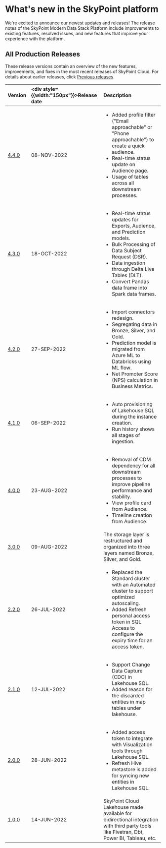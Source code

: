 # What's new in the SkyPoint platformWe're excited to announce our newest updates and releases! The release notes of the SkyPoint Modern Data Stack Platform include improvements to existing features, resolved issues, and new features that improve your experience with the platform.## All Production ReleasesThese release versions contain an overview of the new features, improvements, and fixes in the most recent releases of SkyPoint Cloud. For details about earlier releases, click [Previous releases](whats-new-skypoint.md).|Version|<div style={{width:"150px"}}>Release date</div>|Description|| :- | :- | :- ||[4.4.0](v4.4.0.md)|08-NOV-2022|<ul><li> Added profile filter ("Email approachable" or "Phone approachable") to create a quick audience.</li> <li> Real-time status update on Audience page.</li> <li> Usage of tables across all downstream processes.</li></ul> ||[4.3.0](v4.3.0.md)|18-OCT-2022|<ul><li> Real-time status updates for Exports, Audience, and Prediction models.</li> <li> Bulk Processing of Data Subject Request (DSR).</li> <li> Data ingestion through Delta Live Tables (DLT).</li> <li> Convert Pandas data frame into Spark data frames.</li></ul> ||[4.2.0](v4.2.0.md)|27-SEP-2022|<ul><li> Import connectors redesign. </li><li> Segregating data in Bronze, Silver, and Gold.</li> <li> Prediction model is migrated from Azure ML to Databricks using ML flow. </li><li> Net Promoter Score (NPS) calculation in Business Metrics.</li></ul> ||[4.1.0](v4.1.0.md)|06-SEP-2022|<ul><li> Auto provisioning of Lakehouse SQL during the instance creation. </li><li> Run history shows all stages of ingestion.</li></ul>||[4.0.0](v4.0.0.md)|23-AUG-2022|<ul><li> Removal of CDM dependency for all downstream processes to improve pipeline performance and stability.</li> <li> View profile card from Audience.</li> <li> Timeline creation from Audience.</li></ul>||[3.0.0](v3.0.0.md)|09-AUG-2022|The storage layer is restructured and organized into three layers named Bronze, Silver, and Gold.|[2.2.0](v2.2.0.md)|26-JUL-2022|<ul><li>Replaced the Standard cluster with an Automated cluster to support optimized autoscaling.</li> <li>Added Refresh personal access token in SQL Access to configure the expiry time for an access token.</li></ul>||[2.1.0](v2.1.0.md)|12-JUL-2022|<ul><li>Support Change Data Capture (CDC) in Lakehouse SQL.</li> <li>Added reason for the discarded entities in map tables under lakehouse. </li></ul>||[2.0.0](v2.0.0.md)|28-JUN-2022|<ul><li>Added access token to integrate with Visualization tools through Lakehouse SQL.</li><li>Refresh Hive metastore is added for syncing new entities in Lakehouse SQL.</li></ul>||[1.0.0](v1.0.0.md)|14-JUN-2022|SkyPoint Cloud Lakehouse made available for bidirectional integration with third party tools like Fivetran, Dbt, Power BI, Tableau, etc.|